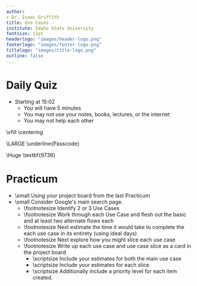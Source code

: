 ```yaml
---
author:
- Dr. Isaac Griffith
title: Use Cases
institute: Idaho State University
fontsize: 11pt
headerlogo: "images/header-logo.png"
footerlogo: "images/footer-logo.png"
titlelogo: "images/title-logo.png"
outline: false
...
```


# Daily Quiz

* Starting at 15:02
  - You will have 5 minutes
  - You may not use your notes, books, lectures, or the internet
  - You may not help each other

\vfill
\centering

\LARGE \underline{Passcode}

\Huge \textbf{9736}

# Practicum

* \small Using your project board from the last Practicum
* \small Consider Google's main search page.
  - \footnotesize Identify 2 or 3 Use Cases
  - \footnotesize Work through each Use Case and flesh out the basic and at least two alternate flows each
  - \footnotesize Next estimate the time it would take to complete the each use case in its entirety (using ideal days)
  - \footnotesize Next explore how you might slice each use case
  - \footnotesize Write up each use case and use case slice as a card in the project board
    * \scriptsize Include your estimates for both the main use case
    * \scriptsize Include your estimates for each slice
    * \scriptsize Additionally include a priority level for each item created.
